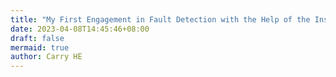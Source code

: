 ```yaml
---
title: "My First Engagement in Fault Detection with the Help of the Inspection Robot in the Chiller Plant"
date: 2023-04-08T14:45:46+08:00
draft: false
mermaid: true
author: Carry HE
---
```


